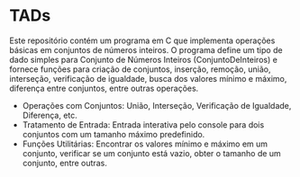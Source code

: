 # TADs
Este repositório contém um programa em C que implementa operações básicas em conjuntos de números inteiros. O programa define um tipo de dado simples para Conjunto de Números Inteiros (ConjuntoDeInteiros) e fornece funções para criação de conjuntos, inserção, remoção, união, interseção, verificação de igualdade, busca dos valores mínimo e máximo, diferença entre conjuntos, entre outras operações.

- Operações com Conjuntos: União, Interseção, Verificação de Igualdade, Diferença, etc.
- Tratamento de Entrada: Entrada interativa pelo console para dois conjuntos com um tamanho máximo predefinido.
- Funções Utilitárias: Encontrar os valores mínimo e máximo em um conjunto, verificar se um conjunto está vazio, obter o tamanho de um conjunto, entre outras.
